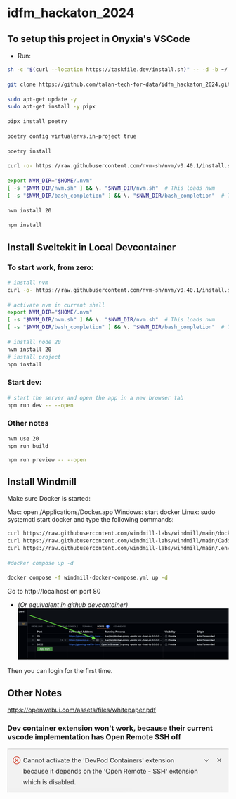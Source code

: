 # idfm_hackaton_2024

## To setup this project in Onyxia's VSCode
- Run:
```sh
sh -c "$(curl --location https://taskfile.dev/install.sh)" -- -d -b ~/.local/bin

git clone https://github.com/talan-tech-for-data/idfm_hackaton_2024.git .

sudo apt-get update -y
sudo apt-get install -y pipx

pipx install poetry

poetry config virtualenvs.in-project true

poetry install

curl -o- https://raw.githubusercontent.com/nvm-sh/nvm/v0.40.1/install.sh | bash

export NVM_DIR="$HOME/.nvm"
[ -s "$NVM_DIR/nvm.sh" ] && \. "$NVM_DIR/nvm.sh"  # This loads nvm
[ -s "$NVM_DIR/bash_completion" ] && \. "$NVM_DIR/bash_completion"  # This loads nvm bash_completion

nvm install 20

npm install


```

## Install Sveltekit in Local Devcontainer
### To start work, from zero:

```bash
# install nvm
curl -o- https://raw.githubusercontent.com/nvm-sh/nvm/v0.40.1/install.sh | bash

# activate nvm in current shell
export NVM_DIR="$HOME/.nvm"
[ -s "$NVM_DIR/nvm.sh" ] && \. "$NVM_DIR/nvm.sh"  # This loads nvm
[ -s "$NVM_DIR/bash_completion" ] && \. "$NVM_DIR/bash_completion"  # This loads nvm bash_completion

# install node 20
nvm install 20
# install project
npm install
```

### Start dev:
```bash
# start the server and open the app in a new browser tab
npm run dev -- --open
```

### Other notes
```bash
nvm use 20
npm run build
```

```bash
npm run preview -- --open
```

## Install Windmill
Make sure Docker is started:

Mac: open /Applications/Docker.app
Windows: start docker
Linux: sudo systemctl start docker
and type the following commands:

```sh
curl https://raw.githubusercontent.com/windmill-labs/windmill/main/docker-compose.yml -o docker-compose.yml
curl https://raw.githubusercontent.com/windmill-labs/windmill/main/Caddyfile -o Caddyfile
curl https://raw.githubusercontent.com/windmill-labs/windmill/main/.env -o .env

#docker compose up -d

docker compose -f windmill-docker-compose.yml up -d
```

Go to http://localhost on port 80
- _(Or equivalent in github devcontainer)_
![alt text](image.png)

Then you can login for the first time.


## Other Notes
https://openwebui.com/assets/files/whitepaper.pdf

### Dev container extension won't work, because their current vscode implementation has Open Remote SSH off
![alt text](image-1.png)
